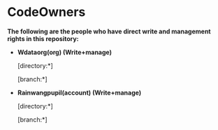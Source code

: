 # CodeOwners
**The following are the people who have direct write and management rights in this repository:**
- **Wdataorg(org) (Write+manage)** 

    [directory:*]
    
    [branch:*]
- **Rainwangpupil(account) (Write+manage)** 

    [directory:*]
    
    [branch:*]